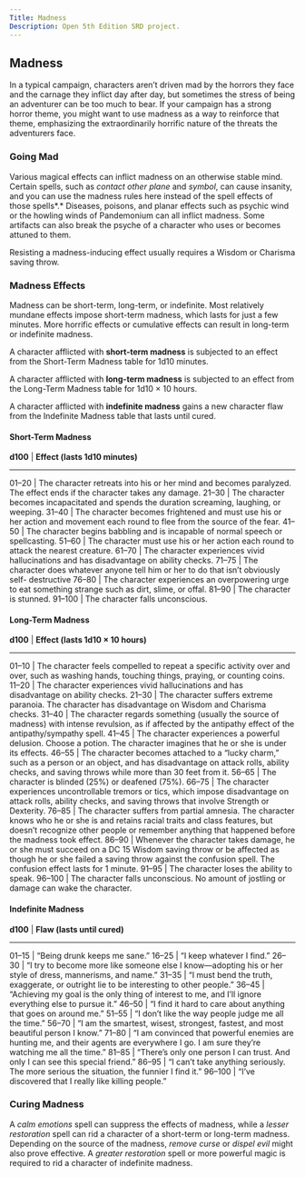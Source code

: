 ```yaml
---
Title: Madness
Description: Open 5th Edition SRD project.
---
```


Madness
-------

In a typical campaign, characters aren’t driven mad by the horrors they
face and the carnage they inflict day after day, but sometimes the
stress of being an adventurer can be too much to bear. If your campaign
has a strong horror theme, you might want to use madness as a way to
reinforce that theme, emphasizing the extraordinarily horrific nature of
the threats the adventurers face.

### Going Mad

Various magical effects can inflict madness on an otherwise stable mind.
Certain spells, such as *contact other plane* and *symbol*, can cause
insanity, and you can use the madness rules here instead of the spell
effects of those spells*.* Diseases, poisons, and planar effects such as
psychic wind or the howling winds of Pandemonium can all inflict
madness. Some artifacts can also break the psyche of a character who
uses or becomes attuned to them.

Resisting a madness-­inducing effect usually
requires a Wisdom or Charisma saving throw.

### Madness Effects

Madness can be short-­term, long-­term, or indefinite. Most
relatively mundane effects impose short-­term madness, which lasts for
just a few minutes. More horrific effects or cumulative effects can
result in long-­term or indefinite madness.

A character afflicted with **short-­term madness** is subjected to an effect from the Short-­Term Madness table for 1d10
minutes.

A character afflicted with **long-­term madness** is subjected to an effect from the Long-­Term Madness table for 1d10 × 10
hours.

A character afflicted with **indefinite madness** gains a new character flaw from the Indefinite Madness table that lasts
until cured.

#### Short-­Term Madness

   **d100** | **Effect (lasts 1d10 minutes)**
 ------- -------------------------------
   01–20  | The character retreats into his or her mind and becomes paralyzed. The effect ends if the character takes any damage.
   21–30  | The character becomes incapacitated and spends the duration screaming, laughing, or weeping.
   31–40  | The character becomes frightened and must use his or her action and movement each round to flee from the source of the fear.
   41–50  | The character begins babbling and is incapable of normal speech or spellcasting.
   51–60  | The character must use his or her action each round to attack the nearest creature.
   61–70  | The character experiences vivid hallucinations and has disadvantage on ability checks.
   71–75  | The character does whatever anyone tell him or her to do that isn’t obviously self-­ destructive
   76–80  | The character experiences an overpowering urge to eat something strange such as dirt, slime, or offal.
   81–90  | The character is stunned.
   91–100 |  The character falls unconscious.

#### Long-­Term Madness

   **d100** | **Effect (lasts 1d10 × 10 hours)**
 ------- -------------------------------
   01–10  | The character feels compelled to repeat a specific activity over and over, such as washing hands, touching things, praying, or counting coins.
   11–20  | The character experiences vivid hallucinations and has disadvantage on ability checks.
   21–30  | The character suffers extreme paranoia. The character has disadvantage on Wisdom and Charisma checks.
   31–40  | The character regards something (usually the source of madness) with intense revulsion, as if affected by the antipathy effect of the antipathy/sympathy spell.
   41–45  | The character experiences a powerful delusion. Choose a potion. The character imagines that he or she is under its effects.
   46–55  | The character becomes attached to a “lucky charm,” such as a person or an object, and has disadvantage on attack rolls, ability checks, and saving throws while more than 30 feet from it.
   56–65  | The character is blinded (25%) or deafened (75%).
   66–75  | The character experiences uncontrollable tremors or tics, which impose disadvantage on attack rolls, ability checks, and saving throws that involve Strength or Dexterity.
   76–85  | The character suffers from partial amnesia. The character knows who he or she is and retains racial traits and class features, but doesn’t recognize other people or remember anything that happened before the madness took effect.
   86–90  | Whenever the character takes damage, he or she must succeed on a DC 15 Wisdom saving throw or be affected as though he or she failed a saving throw against the confusion spell. The confusion effect lasts for 1 minute.
   91–95  | The character loses the ability to speak.
   96–100 |  The character falls unconscious. No amount of jostling or damage can wake the character.

#### Indefinite Madness

   **d100** | **Flaw (lasts until cured)**
 -------- ------------------------
   01–15  | “Being drunk keeps me sane.”
   16–25  | “I keep whatever I find.”
   26–30  | “I try to become more like someone else I know—adopting his or her style of dress, mannerisms, and name.”
   31–35  | “I must bend the truth, exaggerate, or outright lie to be interesting to other people.”
   36–45  | “Achieving my goal is the only thing of interest to me, and I’ll ignore everything else to pursue it.”
   46–50  | “I find it hard to care about anything that goes on around me.”
   51–55  | “I don’t like the way people judge me all the time.”
   56–70  | “I am the smartest, wisest, strongest, fastest, and most beautiful person I know.”
   71–80  | “I am convinced that powerful enemies are hunting me, and their agents are everywhere I go. I am sure they’re watching me all the time.”
   81–85  | “There’s only one person I can trust. And only I can see this special friend.”
   86–95  | “I can’t take anything seriously. The more serious the situation, the funnier I find it.”
   96–100 |  “I’ve discovered that I really like killing people.”

### Curing Madness

A *calm emotions* spell can suppress the effects of madness, while a
*lesser restoration* spell can rid a character of a short-­term or
long-­term madness. Depending on the source of the madness, *remove
curse* or *dispel evil* might also prove effective. A *greater
restoration* spell or more powerful magic is required to rid a
character of indefinite madness.
